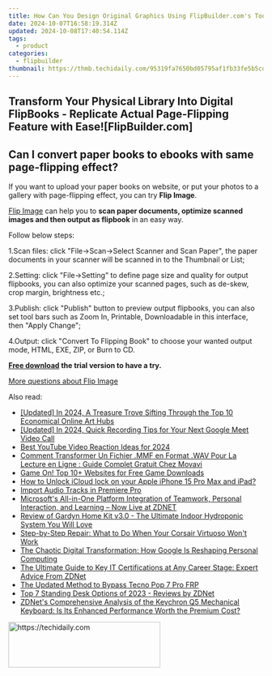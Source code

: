 ```yaml
---
title: How Can You Design Original Graphics Using FlipBuilder.com's Tools?
date: 2024-10-07T16:58:19.314Z
updated: 2024-10-08T17:40:54.114Z
tags:
  - product
categories:
  - flipbuilder
thumbnail: https://thmb.techidaily.com/95319fa7650bd05795af1fb33fe5b5cd95af24d0dada7d401d99297b6e29ccbd.jpg
---
```


## Transform Your Physical Library Into Digital FlipBooks - Replicate Actual Page-Flipping Feature with Ease![FlipBuilder.com]

## Can I convert paper books to ebooks with same page-flipping effect?

If you want to upload your paper books on website, or put your photos to a gallery with page-flipping effect, you can try **Flip Image**. 

[Flip Image](https://tools.techidaily.com/flipbuilder/products/) can help you to **scan paper documents, optimize scanned images and then output as flipbook** in an easy way.

Follow below steps:

1.Scan files: click "File->Scan->Select Scanner and Scan Paper", the paper documents in your scanner will be scanned in to the Thumbnail or List;

2.Setting: click "File->Setting" to define page size and quality for output flipbooks, you can also optimize your scanned pages, such as de-skew, crop margin, brightness etc.;

3.Publish: click "Publish" button to preview output flipbooks, you can also set tool bars such as Zoom In, Printable, Downloadable in this interface, then "Apply Change";

4.Output: click "Convert To Flipping Book" to choose your wanted output mode, HTML, EXE, ZIP, or Burn to CD.

**[Free download](https://tools.techidaily.com/flipbuilder/products/) the trial version to have a try.** 

[More questions about Flip Image](https://tools.techidaily.com/flipbuilder/products/)

<ins class="adsbygoogle"
     style="display:block"
     data-ad-format="autorelaxed"
     data-ad-client="ca-pub-7571918770474297"
     data-ad-slot="1223367746"></ins>

<ins class="adsbygoogle"
     style="display:block"
     data-ad-client="ca-pub-7571918770474297"
     data-ad-slot="8358498916"
     data-ad-format="auto"
     data-full-width-responsive="true"></ins>

<span class="atpl-alsoreadstyle">Also read:</span>
<div><ul>
<li><a href="https://facebook-video-share.techidaily.com/updated-in-2024-a-treasure-trove-sifting-through-the-top-10-economical-online-art-hubs/"><u>[Updated] In 2024, A Treasure Trove Sifting Through the Top 10 Economical Online Art Hubs</u></a></li>
<li><a href="https://video-screen-grab.techidaily.com/updated-in-2024-quick-recording-tips-for-your-next-google-meet-video-call/"><u>[Updated] In 2024, Quick Recording Tips for Your Next Google Meet Video Call</u></a></li>
<li><a href="https://youtube-data.techidaily.com/youtube-video-reaction-ideas-for-2024/"><u>Best YouTube Video Reaction Ideas for 2024</u></a></li>
<li><a href="https://some-knowledge.techidaily.com/comment-transformer-un-fichier-mmf-en-format-wav-pour-la-lecture-en-ligne-guide-complet-gratuit-chez-movavi/"><u>Comment Transformer Un Fichier .MMF en Format .WAV Pour La Lecture en Ligne : Guide Complet Gratuit Chez Movavi</u></a></li>
<li><a href="https://ai-vdieo-software.techidaily.com/game-on-top-10plus-websites-for-free-game-downloads/"><u>Game On! Top 10+ Websites for Free Game Downloads</u></a></li>
<li><a href="https://activate-lock.techidaily.com/how-to-unlock-icloud-lock-on-your-apple-iphone-15-pro-max-and-ipad-by-drfone-ios/"><u>How to Unlock iCloud lock on your Apple iPhone 15 Pro Max and iPad?</u></a></li>
<li><a href="https://extra-resources.techidaily.com/import-audio-tracks-in-premiere-pro/"><u>Import Audio Tracks in Premiere Pro</u></a></li>
<li><a href="https://win-extraordinary.techidaily.com/microsofts-all-in-one-platform-integration-of-teamwork-personal-interaction-and-learning-now-live-at-zdnet/"><u>Microsoft's All-in-One Platform Integration of Teamwork, Personal Interaction, and Learning – Now Live at ZDNET</u></a></li>
<li><a href="https://win-extraordinary.techidaily.com/review-of-gardyn-home-kit-v30-the-ultimate-indoor-hydroponic-system-you-will-love/"><u>Review of Gardyn Home Kit v3.0 - The Ultimate Indoor Hydroponic System You Will Love</u></a></li>
<li><a href="https://sound-issues.techidaily.com/step-by-step-repair-what-to-do-when-your-corsair-virtuoso-wont-work/"><u>Step-by-Step Repair: What to Do When Your Corsair Virtuoso Won't Work</u></a></li>
<li><a href="https://win-extraordinary.techidaily.com/the-chaotic-digital-transformation-how-google-is-reshaping-personal-computing/"><u>The Chaotic Digital Transformation: How Google Is Reshaping Personal Computing</u></a></li>
<li><a href="https://win-extraordinary.techidaily.com/the-ultimate-guide-to-key-it-certifications-at-any-career-stage-expert-advice-from-zdnet/"><u>The Ultimate Guide to Key IT Certifications at Any Career Stage: Expert Advice From ZDNet</u></a></li>
<li><a href="https://bypass-frp.techidaily.com/the-updated-method-to-bypass-tecno-pop-7-pro-frp-by-drfone-android/"><u>The Updated Method to Bypass Tecno Pop 7 Pro FRP</u></a></li>
<li><a href="https://win-extraordinary.techidaily.com/top-7-standing-desk-options-of-2023-reviews-by-zdnet/"><u>Top 7 Standing Desk Options of 2023 - Reviews by ZDNet</u></a></li>
<li><a href="https://win-extraordinary.techidaily.com/zdnets-comprehensive-analysis-of-the-keychron-q5-mechanical-keyboard-is-its-enhanced-performance-worth-the-premium-cost/"><u>ZDNet's Comprehensive Analysis of the Keychron Q5 Mechanical Keyboard: Is Its Enhanced Performance Worth the Premium Cost?</u></a></li>
</ul></div>

<!-- affiliate ads begin -->
<a href="https://aligracehair.sjv.io/c/5597632/2135413/19272" target="_top" id="2135413">
  <img src="//a.impactradius-go.com/display-ad/19272-2135413" border="0" alt="https://techidaily.com" width="300" height="90"/>
</a>
<img height="0" width="0" src="https://aligracehair.sjv.io/i/5597632/2135413/19272" style="position:absolute;visibility:hidden;" border="0" />
<!-- affiliate ads end -->

